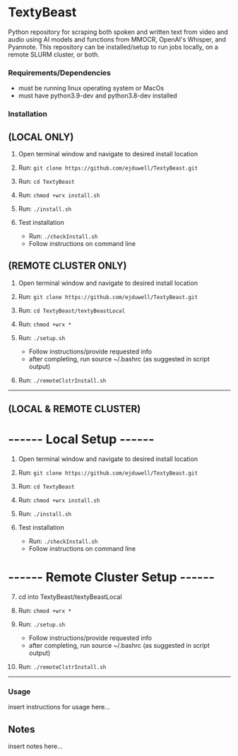 # TextyBeast

Python repository for scraping both spoken and written text from video and audio using AI models and functions from MMOCR, OpenAI's Whisper, and Pyannote.
This repository can be installed/setup to run jobs locally, on a remote SLURM cluster, or both.

### Requirements/Dependencies
- must be running linux operating system or MacOs
- must have python3.9-dev and python3.8-dev installed

### Installation

(LOCAL ONLY)
------------------------------------------------------------------
1. Open terminal window and navigate to desired install location

2. Run:
   `git clone https://github.com/ejduwell/TextyBeast.git`

3. Run:
   `cd TextyBeast`

4. Run:
   `chmod +wrx install.sh`

5. Run:
   `./install.sh`

6. Test installation
    - Run:
      `./checkInstall.sh`
    - Follow instructions on command line

(REMOTE CLUSTER ONLY)
------------------------------------------------------------------
1. Open terminal window and navigate to desired install location

2. Run:
   `git clone https://github.com/ejduwell/TextyBeast.git`

4. Run:
   `cd TextyBeast/textyBeastLocal`

6. Run:
   `chmod +wrx *`

8. Run:
   `./setup.sh`
   - Follow instructions/provide requested info
   - after completing, run source ~/.bashrc (as suggested in script output)

6. Run:
   `./remoteClstrInstall.sh`
------------------------------------------------------------------

(LOCAL & REMOTE CLUSTER)
------------------------------------------------------------------
# ------ Local Setup ------ 
1. Open terminal window and navigate to desired install location

2. Run:
   `git clone https://github.com/ejduwell/TextyBeast.git`

3. Run:
   `cd TextyBeast`

4. Run:
   `chmod +wrx install.sh`

5. Run:
   `./install.sh`

6. Test installation
    - Run:
      `./checkInstall.sh`
    - Follow instructions on command line

# ------ Remote Cluster Setup ------
7. cd into TextyBeast/textyBeastLocal

8. Run:
   `chmod +wrx *`

9. Run:
   `./setup.sh`
   - Follow instructions/provide requested info
   - after completing, run source ~/.bashrc (as suggested in script output)

10. Run:
   `./remoteClstrInstall.sh`
------------------------------------------------------------------

### Usage
insert instructions for usage here...

## Notes

insert notes here...
